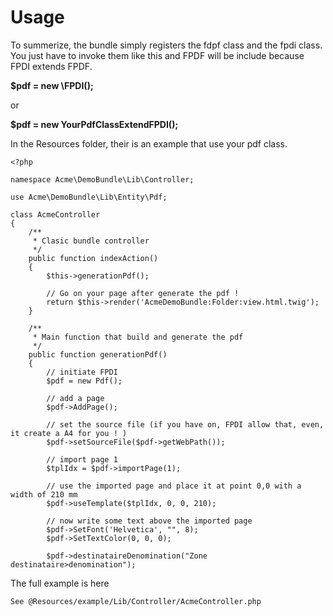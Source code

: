 # Usage

To summerize, the bundle simply registers the fdpf class and the fpdi class. You just have to invoke them like this and FPDF will be include because FPDI extends FPDF.

**$pdf = new \FPDI();**

or 

**$pdf = new YourPdfClassExtendFPDI();**

In the Resources folder, their is an example that use your pdf class.

```
<?php

namespace Acme\DemoBundle\Lib\Controller;

use Acme\DemoBundle\Lib\Entity\Pdf;

class AcmeController
{
	/**
	 * Clasic bundle controller
	 */
    public function indexAction()
    {
        $this->generationPdf();

        // Go on your page after generate the pdf !
        return $this->render('AcmeDemoBundle:Folder:view.html.twig');
    }

    /**
     * Main function that build and generate the pdf
     */
    public function generationPdf()
	{
		// initiate FPDI
		$pdf = new Pdf();

		// add a page
		$pdf->AddPage();

		// set the source file (if you have on, FPDI allow that, even, it create a A4 for you ! )
		$pdf->setSourceFile($pdf->getWebPath());

		// import page 1
		$tplIdx = $pdf->importPage(1);

		// use the imported page and place it at point 0,0 with a width of 210 mm
		$pdf->useTemplate($tplIdx, 0, 0, 210);

		// now write some text above the imported page
		$pdf->SetFont('Helvetica', "", 8);
		$pdf->SetTextColor(0, 0, 0);

		$pdf->destinataireDenomination("Zone destinataire>denomination");
```

The full example is here

```
See @Resources/example/Lib/Controller/AcmeController.php
```
